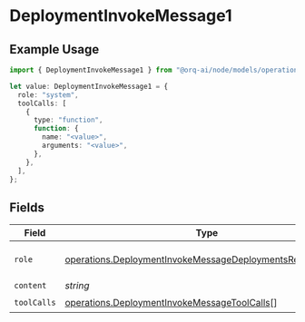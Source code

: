 # DeploymentInvokeMessage1

## Example Usage

```typescript
import { DeploymentInvokeMessage1 } from "@orq-ai/node/models/operations";

let value: DeploymentInvokeMessage1 = {
  role: "system",
  toolCalls: [
    {
      type: "function",
      function: {
        name: "<value>",
        arguments: "<value>",
      },
    },
  ],
};
```

## Fields

| Field                                                                                                                                  | Type                                                                                                                                   | Required                                                                                                                               | Description                                                                                                                            |
| -------------------------------------------------------------------------------------------------------------------------------------- | -------------------------------------------------------------------------------------------------------------------------------------- | -------------------------------------------------------------------------------------------------------------------------------------- | -------------------------------------------------------------------------------------------------------------------------------------- |
| `role`                                                                                                                                 | [operations.DeploymentInvokeMessageDeploymentsResponseRole](../../models/operations/deploymentinvokemessagedeploymentsresponserole.md) | :heavy_check_mark:                                                                                                                     | The role of the prompt message                                                                                                         |
| `content`                                                                                                                              | *string*                                                                                                                               | :heavy_minus_sign:                                                                                                                     | N/A                                                                                                                                    |
| `toolCalls`                                                                                                                            | [operations.DeploymentInvokeMessageToolCalls](../../models/operations/deploymentinvokemessagetoolcalls.md)[]                           | :heavy_check_mark:                                                                                                                     | N/A                                                                                                                                    |